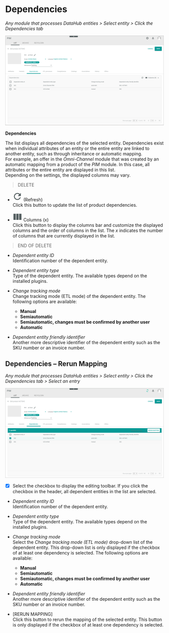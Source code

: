 # Dependencies

*Any module that processes DataHub entities > Select entity > Click the Dependencies tab*

![Dependencies](../../Assets/Screenshots/DataHub/Others/Dependencies.png)

**Dependencies**

The list displays all dependencies of the selected entity. Dependencies exist when individual attributes of an entity or the entire entity are linked to another entity, such as through inheritance or automatic mapping.    
For example, an offer in the *Omni-Channel* module that was created by an automatic mapping from a product of the *PIM* module. In this case, all attributes or the entire entity are displayed in this list.   
Depending on the settings, the displayed columns may vary.

> DELETE
- ![Refresh](../../Assets/Icons/Refresh01.png "[Refresh]") (Refresh)   
    Click this button to update the list of product dependencies.

- ![Columns](../../Assets/Icons/Columns.png "[Columns]") Columns (x)   
    Click this button to display the columns bar and customize the displayed columns and the order of columns in the list. The *x* indicates the number of columns that are currently displayed in the list.

> END OF DELETE

- *Dependent entity ID*   
    Identification number of the dependent entity.

- *Dependent entity type*   
    Type of the dependent entity. The available types depend on the installed plugins.

- *Change tracking mode*   
    Change tracking mode (ETL mode) of the dependent entity. The following options are available:
    - **Manual**
    - **Semiautomatic**
    - **Semiautomatic, changes must be confirmed by another user**   
    - **Automatic**

- *Dependent entity friendly identifier*   
    Another more descriptive identifier of the dependent entity such as the SKU number or an invoice number.

## Dependencies &ndash; Rerun Mapping

*Any module that processes DataHub entities > Select entity > Click the Dependencies tab > Select an entry*


![Dependencies](../../Assets/Screenshots/DataHub/Others/RerunMapping.png)

- [x]     
    Select the checkbox to display the editing toolbar. If you click the checkbox in the header, all dependent entities in the list are selected.

- *Dependent entity ID*   
    Identification number of the dependent entity.

- *Dependent entity type*   
    Type of the dependent entity. The available types depend on the installed plugins.

- *Change tracking mode*   
    Select the *Change tracking mode (ETL mode)* drop-down list of the dependent entity. This drop-down list is only displayed if the checkbox of at least one dependency is selected. The following options are available:
    - **Manual**
    - **Semiautomatic**
    - **Semiautomatic, changes must be confirmed by another user**   
    - **Automatic**

- *Dependent entity friendly identifier*   
    Another more descriptive identifier of the dependent entity such as the SKU number or an invoice number.

- [RERUN MAPPING]   
    Click this button to rerun the mapping of the selected entity. This button is only displayed if the checkbox of at least one dependency is selected.

